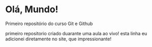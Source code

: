 # Olá, Mundo!
 Primeiro repositório do curso Git e Github

primeiro repositorio criado duarante uma aula ao vivo!
esta linha eu adicionei diretamente no site, que impressionante!

